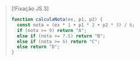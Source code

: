 > [!Fixação JS 3]
>
> ```js
> function calculaNota(ex, p1, p2) {
>   const nota = (ex * 1 + p1 * 2 + p2 * 3) / 6;
>   if (nota >= 9) return "A";
>   else if (nota >= 7.5) return "B";
>   else if (nota >= 6) return "C";
>   else return "D";
> }
> ```
